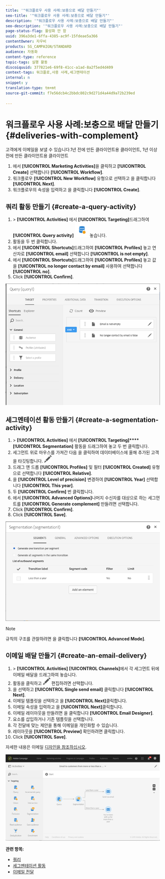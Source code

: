 ```yaml
---
title: '"워크플로우 사용 사례:보충으로 배달 만들기"'
seo-title: '"워크플로우 사용 사례:보충으로 배달 만들기"'
description: '"워크플로우 사용 사례:보충으로 배달 만들기"'
seo-description: '"워크플로우 사용 사례:보충으로 배달 만들기"'
page-status-flag: 활성화 안 함
uuid: 396a3de1-6ffa-4385-ac9f-15fdeae5a366
contentOwner: 자우비
products: SG_CAMPAIGN/STANDARD
audience: 자동화
content-type: reference
topic-tags: 실행 활동
discoiquuid: 377821e6-69f8-41cc-a1ad-8a2f5ed4d409
context-tags: 워크플로,사용 사례,세그멘테이션
internal: n
snippet: y
translation-type: tm+mt
source-git-commit: f7e56dcb4c2bbdc802c9d271d4a44d9a72b239ed

---
```



# 워크플로우 사용 사례:보충으로 배달 만들기 {#deliveries-with-complement}

고객에게 이메일을 보낼 수 있습니다.1년 전에 만든 클라이언트용 클라이언트, 1년 이상 전에 만든 클라이언트용 클라이언트

1. 에서 **[!UICONTROL Marketing Activities]**&#x200B;을 클릭하고 **[!UICONTROL Create]** 선택합니다 **[!UICONTROL Workflow]**.
1. 워크플로우 **[!UICONTROL New Workflow]** 유형으로 선택하고 을 클릭합니다 **[!UICONTROL Next]**.
1. 워크플로우의 속성을 입력하고 을 클릭합니다 **[!UICONTROL Create]**.

## 쿼리 활동 만들기 {#create-a-query-activity}

1. &gt; **[!UICONTROL Activities]** 에서 **[!UICONTROL Targeting]**&#x200B;드래그하여 **[!UICONTROL Query activity]** ![](assets/query.png)놓습니다.
1. 활동을 두 번 클릭합니다.
1. 에서 **[!UICONTROL Shortcuts]**&#x200B;드래그하여 **[!UICONTROL Profiles]** 놓고 연산자로 **[!UICONTROL email]** 선택합니다 **[!UICONTROL is not empty]**.
1. 에서 **[!UICONTROL Shortcuts]**&#x200B;드래그하여 **[!UICONTROL Profiles]** 놓고 값을 **[!UICONTROL no longer contact by email]** 사용하여 선택합니다 **[!UICONTROL no]**.
1. Click **[!UICONTROL Confirm]**.

![](assets/wf-complement-query.png)

## 세그멘테이션 활동 만들기 {#create-a-segmentation-activity}

1. &gt; **[!UICONTROL Activities]** 에서 **[!UICONTROL Targeting]****[!UICONTROL Segmentation]** 활동을 드래그하여 놓고 두 번 클릭합니다.
1. 세그먼트 위로 마우스를 가져간 다음 을 클릭하여 데이터베이스에 올해 추가된 고객을 타깃팅합니다. ![](assets/edit_darkgrey-24px.png)
1. 드래그 앤 드롭 **[!UICONTROL Profiles]** 및 필터 **[!UICONTROL Created]** 유형으로 선택합니다 **[!UICONTROL Relative]**.
1. 을 **[!UICONTROL Level of precision]** 변경하여 **[!UICONTROL Year]** 선택합니다 **[!UICONTROL This year]**.
1. 두 **[!UICONTROL Confirm]** 번 클릭합니다.
1. 에서 **[!UICONTROL Advanced Options]**&#x200B;나머지 수신자를 대상으로 하는 세그먼트를 **[!UICONTROL Generate complement]** 만들려면 선택합니다.
1. Click **[!UICONTROL Confirm]**.
1. Click **[!UICONTROL Save]**.

![](assets/wf-complement-segmentation.png)

>[!NOTE]
>
>규칙의 구조를 관찰하려면 을 클릭합니다 **[!UICONTROL Advanced Mode]**.

## 이메일 배달 만들기 {#create-an-email-delivery}

1. &gt; **[!UICONTROL Activities]** **[!UICONTROL Channels]**&#x200B;에서 각 세그먼트 뒤에 이메일 배달을 드래그하여 놓습니다.
1. 활동을 클릭하고 ![](assets/edit_darkgrey-24px.png) 편집하려면 선택합니다.
1. 을 선택하고 **[!UICONTROL Single send email]** 클릭합니다 **[!UICONTROL Next]**.
1. 이메일 템플릿을 선택하고 을 **[!UICONTROL Next]**&#x200B;클릭합니다.
1. 이메일 속성을 입력하고 을 **[!UICONTROL Next]**&#x200B;클릭합니다.
1. 이메일 레이아웃을 만들려면 을 클릭합니다 **[!UICONTROL Email Designer]**.
1. 요소를 삽입하거나 기존 템플릿을 선택합니다.
1. 각 전달에 맞는 제안을 통해 이메일을 개인화할 수 있습니다.
1. 레이아웃을 **[!UICONTROL Preview]** 확인하려면 클릭합니다.
1. Click **[!UICONTROL Save]**.

자세한 내용은 이메일 [디자인을 참조하십시오](../../designing/using/designing-from-scratch.md#designing-an-email-content-from-scratch).

![](assets/wf-deliveries-with-a-complement.png)

**관련 항목:**

* [쿼리](../../automating/using/query.md)
* [세그멘테이션 활동](../../automating/using/segmentation.md)
* [이메일 전달](../../automating/using/email-delivery.md)

